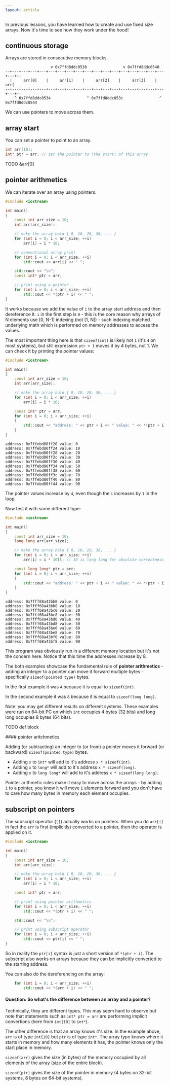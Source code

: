 ```yaml
---
layout: article
---
```


In previous lessons, you have learned how to create and use fixed size arrays. Now it's time to see how they work under the hood!

## continuous storage

Arrays are stored in consecutive memory blocks.

```
                    v 0x7ffd8ddc0538                v 0x7ffd8ddc0540
--+---+---+---+---+---+---+---+---+---+---+---+---+---+---+---+---+---+---+--
  |     arr[0]    |     arr[1]    |     arr[2]    |     arr[3]    |     arr[    
--+---+---+---+---+---+---+---+---+---+---+---+---+---+---+---+---+---+---+--
    ^ 0x7ffd8ddc0534                ^ 0x7ffd8ddc053c                ^ 0x7ffd8ddc0544
```

We can use pointers to move across them.

## array start

You can set a pointer to point to an array.

```c++
int arr[10];
int* ptr = arr; // set the pointer to (the start) of this array
```

TODO &arr\[0\]

## pointer arithmetics

We can iterate over an array using pointers.

```c++
#include <iostream>

int main()
{
    const int arr_size = 10;
    int arr[arr_size];

    // make the array hold { 0, 10, 20, 30, ... }
    for (int i = 0; i < arr_size; ++i)
        arr[i] = i * 10;

    // conventional array print
    for (int i = 0; i < arr_size; ++i)
        std::cout << arr[i] << " ";

    std::cout << "\n";
    const int* ptr = arr;

    // print using a pointer
    for (int i = 0; i < arr_size; ++i)
        std::cout << *(ptr + i) << " ";
}
```

It works because we add the value of `i` to the array start address and then dereference it. `i` in the first step is `0` - this is the core reason why arrays of N elements use \[0, N-1\] indexing (not \[1, N\]) - such indexing matched underlying math which is performed on memory addresses to access the values.

The most important thing here is that `sizeof(int)` is likely not `1` (it's `4` on most systems), but still expression `ptr + 1` moves it by 4 bytes, not 1. We can check it by printing the pointer values:

```c++
#include <iostream>

int main()
{
    const int arr_size = 10;
    int arr[arr_size];

    // make the array hold { 0, 10, 20, 30, ... }
    for (int i = 0; i < arr_size; ++i)
        arr[i] = i * 10;

    const int* ptr = arr;
    for (int i = 0; i < arr_size; ++i)
    {
        std::cout << "address: " << ptr + i << " value: " << *(ptr + i) << "\n";
    }
}
```

~~~
address: 0x7ffebd80ff20 value: 0
address: 0x7ffebd80ff24 value: 10
address: 0x7ffebd80ff28 value: 20
address: 0x7ffebd80ff2c value: 30
address: 0x7ffebd80ff30 value: 40
address: 0x7ffebd80ff34 value: 50
address: 0x7ffebd80ff38 value: 60
address: 0x7ffebd80ff3c value: 70
address: 0x7ffebd80ff40 value: 80
address: 0x7ffebd80ff44 value: 90
~~~

The pointer values increase by `4`, even though the `i` increases by `1` in the loop.

Now test it with some different type:

```c++
#include <iostream>

int main()
{
    const int arr_size = 10;
    long long arr[arr_size];

    // make the array hold { 0, 10, 20, 30, ... }
    for (int i = 0; i < arr_size; ++i)
        arr[i] = i * 10ll; // 10 is long long for absolute correctness

    const long long* ptr = arr;
    for (int i = 0; i < arr_size; ++i)
    {
        std::cout << "address: " << ptr + i << " value: " << *(ptr + i) << "\n";
    }
}
```

```
address: 0x7fff68a43bb0 value: 0
address: 0x7fff68a43bb8 value: 10
address: 0x7fff68a43bc0 value: 20
address: 0x7fff68a43bc8 value: 30
address: 0x7fff68a43bd0 value: 40
address: 0x7fff68a43bd8 value: 50
address: 0x7fff68a43be0 value: 60
address: 0x7fff68a43be8 value: 70
address: 0x7fff68a43bf0 value: 80
address: 0x7fff68a43bf8 value: 90
```

This program was obviously run in a different memory location but it's not the concern here. Notice that this time the addresses increase by 8.

The both examples showcase the fundamental rule of **pointer arithmetics** - adding an integer to a pointer can move it forward multiple bytes - specifically `sizeof(pointed type)` bytes.

In the first example it was `4` because it is equal to `sizeof(int)`.

In the second example it was `8` because it is equal to `sizeof(long long)`.

Note: you may get different results on different systems. These examples were run on 64-bit PC on which `int` occupies 4 bytes (32 bits) and long long occupies 8 bytes (64 bits).

TODO def block

<div class="note success">
#### pointer aritchmetics

Adding (or subtracting) an integer to (or from) a pointer moves it forward (or backward) `sizeof(pointed type)` bytes.

- Adding `x` to `int*` will add to it's address `x * sizeof(int)`.
- Adding `x` to `long*` will add to it's address `x * sizeof(long)`.
- Adding `x` to `long long*` will add to it's address `x * sizeof(long long)`.
</div>

Pointer arithmetic rules make it easy to move across the arrays - by adding `i` to a pointer, you know it will move `i` elements forward and you don't have to care how many bytes in memory each element occupies.

## subscript on pointers

The subscript operator (`[]`) actually works on pointers. When you do `arr[i]` in fact the `arr` is first (implicitly) converted to a pointer, then the operator is applied on it.

```c++
#include <iostream>

int main()
{
    const int arr_size = 10;
    int arr[arr_size];

    // make the array hold { 0, 10, 20, 30, ... }
    for (int i = 0; i < arr_size; ++i)
        arr[i] = i * 10;

    const int* ptr = arr;

    // print using pointer arithmetics
    for (int i = 0; i < arr_size; ++i)
        std::cout << *(ptr + i) << " ";

    std::cout << "\n";

    // print using subscript operator
    for (int i = 0; i < arr_size; ++i)
        std::cout << ptr[i] << " ";
}
```

So in reality the `ptr[i]` syntax is just a short version of `*(ptr + i)`. The subscript also works on arrays because they can be implicitly converted to the starting address.

You can also do the dereferencing on the array:

```c++
    for (int i = 0; i < arr_size; ++i)
        std::cout << *(arr + i) << " ";
```

#### Question: So what's the difference between an array and a pointer?

Technically, they are different types. This may seem hard to observe but note that statements such as `int* ptr = arr` are performing implicit convertions (here from `int[10]` to `int*`).

The other difference is that an array knows it's size. In the example above, `arr` is of type `int[10]` but `ptr` is of type `int*`. The array type knows where it starts in memory and how many elements it has, the pointer knows only the start place in memory.

`sizeof(arr)` gives the size (in bytes) of the memory occupied by all elements of the array (size of the entire block).

`sizeof(ptr)` gives the size of the pointer in memory (4 bytes on 32-bit systems, 8 bytes on 64-bit systems).


